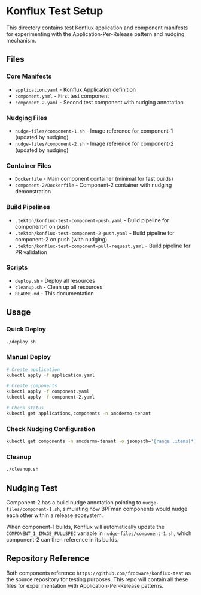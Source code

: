 # Konflux Test Setup

This directory contains test Konflux application and component manifests for experimenting with the Application-Per-Release pattern and nudging mechanism.

## Files

### Core Manifests
- `application.yaml` - Konflux Application definition
- `component.yaml` - First test component
- `component-2.yaml` - Second test component with nudging annotation

### Nudging Files
- `nudge-files/component-1.sh` - Image reference for component-1 (updated by nudging)
- `nudge-files/component-2.sh` - Image reference for component-2 (updated by nudging)

### Container Files
- `Dockerfile` - Main component container (minimal for fast builds)
- `component-2/Dockerfile` - Component-2 container with nudging demonstration

### Build Pipelines
- `.tekton/konflux-test-component-push.yaml` - Build pipeline for component-1 on push
- `.tekton/konflux-test-component-2-push.yaml` - Build pipeline for component-2 on push (with nudging)
- `.tekton/konflux-test-component-pull-request.yaml` - Build pipeline for PR validation

### Scripts
- `deploy.sh` - Deploy all resources
- `cleanup.sh` - Clean up all resources  
- `README.md` - This documentation

## Usage

### Quick Deploy
```bash
./deploy.sh
```

### Manual Deploy
```bash
# Create application
kubectl apply -f application.yaml

# Create components
kubectl apply -f component.yaml
kubectl apply -f component-2.yaml

# Check status
kubectl get applications,components -n amcdermo-tenant
```

### Check Nudging Configuration
```bash
kubectl get components -n amcdermo-tenant -o jsonpath='{range .items[*]}{.metadata.name}{"\t"}{.metadata.annotations.build\.appstudio\.openshift\.io/build-nudge-files}{"\n"}{end}'
```

### Cleanup
```bash
./cleanup.sh
```

## Nudging Test

Component-2 has a build nudge annotation pointing to `nudge-files/component-1.sh`, simulating how BPFman components would nudge each other within a release ecosystem.

When component-1 builds, Konflux will automatically update the `COMPONENT_1_IMAGE_PULLSPEC` variable in `nudge-files/component-1.sh`, which component-2 can then reference in its builds.

## Repository Reference

Both components reference `https://github.com/frobware/konflux-test` as the source repository for testing purposes. This repo will contain all these files for experimentation with Application-Per-Release patterns.